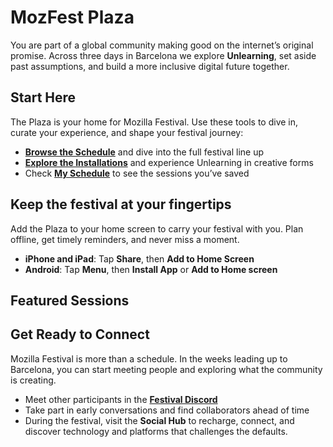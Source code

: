 <!-- This is the Plaza page when the visitor is signed in -->

# MozFest Plaza

You are part of a global community making good on the internet’s original promise. Across three days in Barcelona we explore **Unlearning**, set aside past assumptions, and build a more inclusive digital future together.

## Start Here

The Plaza is your home for Mozilla Festival. Use these tools to dive in, curate your experience, and shape your festival journey:

- [**Browse the Schedule**](/schedule) and dive into the full festival line up
- [**Explore the Installations**](/installations) and experience Unlearning in creative forms
- Check [**My Schedule**](/my-schedule) to see the sessions you’ve saved

## Keep the festival at your fingertips

Add the Plaza to your home screen to carry your festival with you. Plan offline, get timely reminders, and never miss a moment.

- **iPhone and iPad**: Tap **Share**, then **Add to Home Screen**
- **Android**: Tap **Menu**, then **Install App** or **Add to Home screen**

## Featured Sessions

## Get Ready to Connect

Mozilla Festival is more than a schedule. In the weeks leading up to Barcelona, you can start meeting people and exploring what the community is creating.

- Meet other participants in the [**Festival Discord**](https://discord.com/invite/mozfest)
- Take part in early conversations and find collaborators ahead of time
- During the festival, visit the **Social Hub** to recharge, connect, and discover technology and platforms that challenges the defaults.
